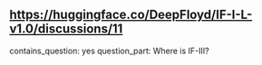 ## https://huggingface.co/DeepFloyd/IF-I-L-v1.0/discussions/11

contains_question: yes
question_part: Where is IF-III?